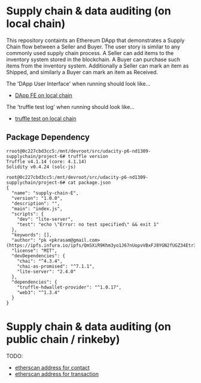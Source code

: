 # Supply chain & data auditing (on local chain)

This repository containts an Ethereum DApp that demonstrates a Supply Chain flow between a Seller and Buyer. The user story is similar to any commonly used supply chain process. A Seller can add items to the inventory system stored in the blockchain. A Buyer can purchase such items from the inventory system. Additionally a Seller can mark an item as Shipped, and similarly a Buyer can mark an item as Received.

The 'DApp User Interface' when running should look like...

- [DApp FE on local chain](./runlog/localchain/)

The 'truffle test log' when running should look like...

- [truffle test on local chain](./runlog/localchain/)


## Package Dependency

```
rroot@0c227cbd3cc5:/mnt/devroot/src/udacity-p6-nd1309-supplychain/project-6# truffle version
Truffle v4.1.14 (core: 4.1.14)
Solidity v0.4.24 (solc-js)

root@0c227cbd3cc5:/mnt/devroot/src/udacity-p6-nd1309-supplychain/project-6# cat package.json 
{
  "name": "supply-chain-E",
  "version": "1.0.0",
  "description": "",
  "main": "index.js",
  "scripts": {
    "dev": "lite-server",
    "test": "echo \"Error: no test specified\" && exit 1"
  },
  "keywords": [],
  "author": "pk <pkrasam@gmail.com> (https://ipfs.infura.io/ipfs/QmSXiR9Khm3yo1J67nUopvVBxFJ8YGN2fUGZ34Etr3m92x/)",
  "license": "MIT",
  "devDependencies": {
    "chai": "^4.3.4",
    "chai-as-promised": "^7.1.1",
    "lite-server": "2.4.0"
  },
  "dependencies": {
    "truffle-hdwallet-provider": "^1.0.17",
    "web3": "^1.3.4"
  }
}
```

# Supply chain & data auditing (on public chain / rinkeby)

TODO:
- [etherscan address for contact]()
- [etherscan address for transaction]()

